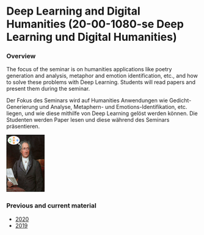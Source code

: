 # Deep Learning and Digital Humanities (20-00-1080-se Deep Learning und Digital Humanities)


### Overview



The focus of the seminar is on humanities applications like poetry generation and analysis, metaphor and emotion identification, etc., and how to solve these problems with Deep Learning. Students will read papers and present them during the seminar. 

Der Fokus des Seminars wird auf Humanities Anwendungen wie Gedicht-Generierung und Analyse, Metaphern- und Emotions-Identifikation, etc. liegen, und wie diese mithilfe von Deep Learning gelöst werden können. Die Studenten werden Paper lesen und diese während des Seminars präsentieren.

<!-- ![dldh](goethe.png) -->
<img src="goethe.png" width=100 height=150 />

### Previous and current material

* [2020](README_2020.md)
* [2019](README_2019.md)
